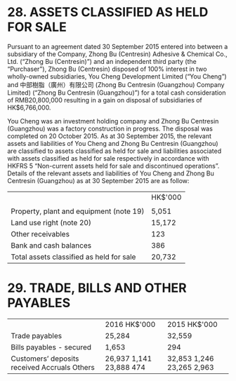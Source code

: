 # 28. ASSETS CLASSIFIED AS HELD FOR SALE  

Pursuant to an agreement dated 30 September 2015 entered into between a subsidiary of the Company, Zhong Bu (Centresin) Adhesive & Chemical Co., Ltd. (“Zhong Bu (Centresin)”) and an independent third party (the “Purchaser”), Zhong Bu (Centresin) disposed of $100 \%$ interest in two wholly-owned subsidiaries, You Cheng Development Limited (“You Cheng”) and 中部樹脂（廣州）有限公司 (Zhong Bu Centresin (Guangzhou) Company Limited) (“Zhong Bu Centresin (Guangzhou)”) for a total cash consideration of RMB20,800,000 resulting in a gain on disposal of subsidiaries of HK\$6,766,000.  

You Cheng was an investment holding company and Zhong Bu Centresin (Guangzhou) was a factory construction in progress. The disposal was completed on 20 October 2015. As at 30 September 2015, the relevant assets and liabilities of You Cheng and Zhong Bu Centresin (Guangzhou) are classified to assets classified as held for sale and liabilities associated with assets classified as held for sale respectively in accordance with HKFRS 5 “Non-current assets held for sale and discontinued operations”. Details of the relevant assets and liabilities of You Cheng and Zhong Bu Centresin (Guangzhou) as at 30 September 2015 are as follow:  

<html><body><table><tr><td></td><td>HK$'000</td></tr><tr><td></td><td></td></tr><tr><td>Property, plant and equipment (note 19)</td><td>5,051</td></tr><tr><td>Land use right (note 20)</td><td>15,172</td></tr><tr><td>Other receivables</td><td>123</td></tr><tr><td>Bank and cash balances</td><td>386</td></tr><tr><td>Total assets classified as held for sale</td><td>20,732</td></tr></table></body></html>  

# 29. TRADE, BILLS AND OTHER PAYABLES  

<html><body><table><tr><td></td><td>2016 HK$'000</td><td>2015 HK$'000</td></tr><tr><td>Trade payables</td><td>25,284</td><td>32,559</td></tr><tr><td>Bills payables - secured</td><td>1,653</td><td>294</td></tr><tr><td>Customers’ deposits received Accruals Others</td><td>26,937 1,141 23,888 474</td><td>32,853 1,246 23,265 2,963</td></tr></table></body></html>  